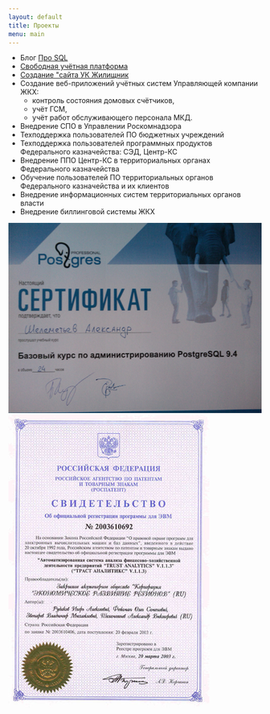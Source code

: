 ```yaml
---
layout: default
title: Проекты
menu: main
---
```

* Блог [Про SQL][prosql]
* [Свободная учётная платформа][flap]
* [Создание "сайта УК Жилищник][site]
* Создание веб-приложений учётных систем Управляющей компании ЖКХ: 
    * контроль состояния домовых счётчиков, 
    * учёт ГСМ, 
    * учёт работ обслуживающего персонала МКД.
* Внедрение СПО в Управлении Роскомнадзора
* Техподдержка пользователей ПО бюджетных учреждений
* Техподдержка пользователей программных продуктов Федерального казначейства: СЭД, Центр-КС
* Внедрение ППО Центр-КС в территориальных органах Федерального казначейства
* Обучение пользователей ПО территориальных органов Федерального казначейства и их клиентов
* Внедрение информационных систем территориальных органов власти
* Внедрение биллинговой системы ЖКХ


![](/files/pg.jpg?raw=True)
![](/files/3.jpg?raw=True)

[site]: http://ук-жилищник.рф/
[clm]: http://95.181.41.186:9980/clm/
[macom]: http://95.181.41.186:9980/macom/
[flap]: https://github.com/egno/flas/wiki
[flasdemo]: https://demo.flas.ga
[prosql]: https://prosql.github.io
